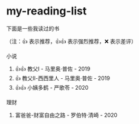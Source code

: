 # my-reading-list

下面是一些我读过的书

（注：:+1: 表示推荐，:+1::+1: 表示强烈推荐，:x: 表示差评）

小说

1. :+1::+1: 教父Ⅰ - 马里奥·普佐 - 2019
2. :+1: 教父Ⅱ-西西里人 - 马里奥·普佐 - 2019
3. :+1::+1: 小姨多鹤 - 严歌苓 - 2020

理财

1. 富爸爸-财富自由之路 - 罗伯特·清崎 - 2020
